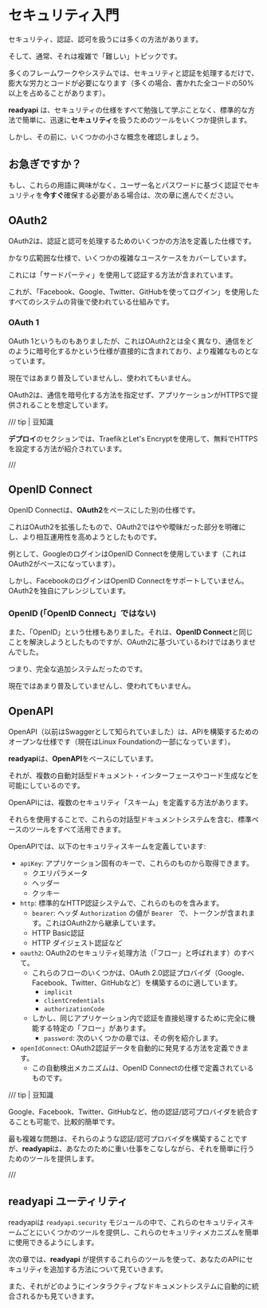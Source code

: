# セキュリティ入門

セキュリティ、認証、認可を扱うには多くの方法があります。

そして、通常、それは複雑で「難しい」トピックです。

多くのフレームワークやシステムでは、セキュリティと認証を処理するだけで、膨大な労力とコードが必要になります（多くの場合、書かれた全コードの50%以上を占めることがあります）。

**readyapi** は、セキュリティの仕様をすべて勉強して学ぶことなく、標準的な方法で簡単に、迅速に**セキュリティ**を扱うためのツールをいくつか提供します。

しかし、その前に、いくつかの小さな概念を確認しましょう。

## お急ぎですか？

もし、これらの用語に興味がなく、ユーザー名とパスワードに基づく認証でセキュリティを**今すぐ**確保する必要がある場合は、次の章に進んでください。

## OAuth2

OAuth2は、認証と認可を処理するためのいくつかの方法を定義した仕様です。

かなり広範囲な仕様で、いくつかの複雑なユースケースをカバーしています。

これには「サードパーティ」を使用して認証する方法が含まれています。

これが、「Facebook、Google、Twitter、GitHubを使ってログイン」を使用したすべてのシステムの背後で使われている仕組みです。

### OAuth 1

OAuth 1というものもありましたが、これはOAuth2とは全く異なり、通信をどのように暗号化するかという仕様が直接的に含まれており、より複雑なものとなっています。

現在ではあまり普及していませんし、使われてもいません。

OAuth2は、通信を暗号化する方法を指定せず、アプリケーションがHTTPSで提供されることを想定しています。

/// tip | 豆知識

**デプロイ**のセクションでは、TraefikとLet's Encryptを使用して、無料でHTTPSを設定する方法が紹介されています。

///

## OpenID Connect

OpenID Connectは、**OAuth2**をベースにした別の仕様です。

これはOAuth2を拡張したもので、OAuth2ではやや曖昧だった部分を明確にし、より相互運用性を高めようとしたものです。

例として、GoogleのログインはOpenID Connectを使用しています（これはOAuth2がベースになっています）。

しかし、FacebookのログインはOpenID Connectをサポートしていません。OAuth2を独自にアレンジしています。

### OpenID (「OpenID Connect」ではない)

また、「OpenID」という仕様もありました。それは、**OpenID Connect**と同じことを解決しようとしたものですが、OAuth2に基づいているわけではありませんでした。

つまり、完全な追加システムだったのです。

現在ではあまり普及していませんし、使われてもいません。

## OpenAPI

OpenAPI（以前はSwaggerとして知られていました）は、APIを構築するためのオープンな仕様です（現在はLinux Foundationの一部になっています）。

**readyapi**は、**OpenAPI**をベースにしています。

それが、複数の自動対話型ドキュメント・インターフェースやコード生成などを可能にしているのです。

OpenAPIには、複数のセキュリティ「スキーム」を定義する方法があります。

それらを使用することで、これらの対話型ドキュメントシステムを含む、標準ベースのツールをすべて活用できます。

OpenAPIでは、以下のセキュリティスキームを定義しています:

* `apiKey`: アプリケーション固有のキーで、これらのものから取得できます。
    * クエリパラメータ
    * ヘッダー
    * クッキー
* `http`: 標準的なHTTP認証システムで、これらのものを含みます。
    * `bearer`: ヘッダ `Authorization` の値が `Bearer ` で、トークンが含まれます。これはOAuth2から継承しています。
    * HTTP Basic認証
    * HTTP ダイジェスト認証など
* `oauth2`: OAuth2のセキュリティ処理方法（「フロー」と呼ばれます）のすべて。
    * これらのフローのいくつかは、OAuth 2.0認証プロバイダ（Google、Facebook、Twitter、GitHubなど）を構築するのに適しています。
        * `implicit`
        * `clientCredentials`
        * `authorizationCode`
    * しかし、同じアプリケーション内で認証を直接処理するために完全に機能する特定の「フロー」があります。
        * `password`: 次のいくつかの章では、その例を紹介します。
* `openIdConnect`: OAuth2認証データを自動的に発見する方法を定義できます。
    * この自動検出メカニズムは、OpenID Connectの仕様で定義されているものです。


/// tip | 豆知識

Google、Facebook、Twitter、GitHubなど、他の認証/認可プロバイダを統合することも可能で、比較的簡単です。

最も複雑な問題は、それらのような認証/認可プロバイダを構築することですが、**readyapi**は、あなたのために重い仕事をこなしながら、それを簡単に行うためのツールを提供します。

///

## **readyapi** ユーティリティ

readyapiは `readyapi.security` モジュールの中で、これらのセキュリティスキームごとにいくつかのツールを提供し、これらのセキュリティメカニズムを簡単に使用できるようにします。

次の章では、**readyapi** が提供するこれらのツールを使って、あなたのAPIにセキュリティを追加する方法について見ていきます。

また、それがどのようにインタラクティブなドキュメントシステムに自動的に統合されるかも見ていきます。
